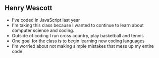 ## Henry Wescott

* I've coded in JavaScript last year
* I'm taking this class because I wanted to continue to learn about computer science and coding.
* Outside of coding I run cross country, play basketball and tennis
* One goal for the class is to begin learning new coding languages
* I'm worried about not making simple mistakes that mess up my entire code
